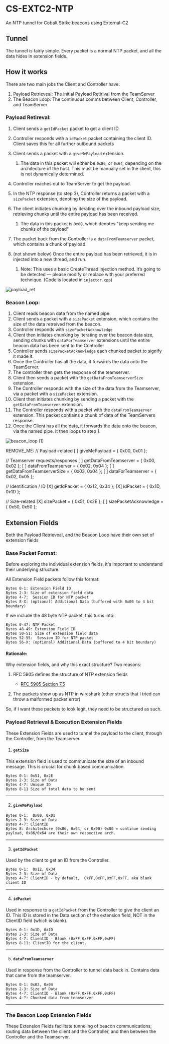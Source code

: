 # CS-EXTC2-NTP

An NTP tunnel for Cobalt Strike beacons using External-C2

## Tunnel

The tunnel is fairly simple. Every packet is a normal NTP packet, and all the data hides in extension fields. 


## How it works

There are two main jobs the Client and Controller have:

1. Payload Retrieveal: The initial Payload Retirival from the TeamServer
2. The Beacon Loop: The continuous comms between Client, Controller, and TeamServer

### Payload Retireval:

1. Client sends a `getIdPacket` packet to get a client ID
2. Controller responds with a `idPacket` packet containing the client ID. Client saves this for all further outbound packets
3. Client sends a packet with a `giveMePayload` extension.
   1. The data in this packet will either be `0x86`, or `0x64`, depending on the architecture of the host. This must be manually set in the client, this is not dynamically determined.
4. Controller reaches out to TeamServer to get the payload. 
5. In the NTP response (to step 3), Controller returns a packet with a `sizePacket` extension, denoting the size of the payload.
6. The client initiates chunking by iterating over the inbound payload size, retrieving chunks until the entire payload has been received.
   1. The data in this packet is `0x00`, which denotes "keep sending me chunks of the payload"
7. The packet back from the Controller is a `dataFromTeamserver` packet, which contains a chunk of payload.

8. (not shown below) Once the entire payload has been retrieved, it is in injected into a new thread, and run.
   1. Note: This uses a basic CreateThread injection method. It’s going to be detected — please modify or replace with your preferred technique. (Code is located in `injector.cpp`)

![payload_ret](https://github.com/user-attachments/assets/bddaa1f3-b0c1-4a12-baa2-120e22dd5459)


### Beacon Loop:

1. Client reads beacon data from the named pipe. 
2. Client sends a packet with a `sizePacket` extension, which contains the size of the data retreived from the beacon.
3. Controller responds with `sizePacketAcknowledge`
4. Client then initiates chunking by iterating over the beacon data size, sending chunks with `dataForTeamserver` extensions until the entire beacon data has been sent to the Controller
5. Controller sends `sizePacketAcknowledge` each chunked packet to signify it made it.
6. Once the Controller has all the data, it forwards the data onto the TeamServer. 
7. The controller then gets the response of the teamserver.
8. Client then sends a packet with the `getDataFromTeamserverSize` extension. 
9. The Controller responds with the size of the data from the Teamserver, via a packet with a `sizePacket` extension.
10. Client then initiates chunking by sending a packet with the `getDataFromTeamserver` extension. 
11. The Controller responds with a packet with the `dataFromTeamserver` extension. This packet contiains a chunk of data of the TeamServers response.
12. Once the Client has all the data, it forwards the data onto the beacon, via the named pipe. It then loops to step 1.

![beacon_loop (1)](https://github.com/user-attachments/assets/943eade2-9bbd-458c-a9a0-96ad4ddc319c)





REMOVE_ME:
// Payload-related
[ ] giveMePayload = { 0x00, 0x01 };

// Teamserver requests/responses
[ ] getDataFromTeamserver = { 0x00, 0x02 };
[ ] dataFromTeamserver = { 0x02, 0x04 };
[ ] getDataFromTeamserverSize = { 0x03, 0x04 };
[ ] dataForTeamserver = { 0x02, 0x05 };

// Identification / ID
[X] getIdPacket = { 0x12, 0x34 };
[X] idPacket = { 0x1D, 0x1D };

// Size-related
[X] sizePacket = { 0x51, 0x2E };
[ ] sizePacketAcknowledge = { 0x50, 0x50 };

## Extension Fields

Both the Payload Retrieveal, and the Beacon Loop have their own set of extension fields

### Base Packet Format:

Before exploring the individual extension fields, it's important to understand their underlying structure.

All Extension Field packets follow this format:



```
Bytes 0-1: Extension Field ID
Bytes 2-3: Size of extension field data
Bytes 4-7:  Session ID for NTP packet
Bytes 8-X: (optional) Additional Data (buffered with 0x00 to 4 bit boundary)
```

If we include the 48 byte NTP packet, this turns into:

```
Bytes 0-47: NTP Packet
Bytes 48-49: Extension Field ID
Bytes 50-51: Size of extension field data
Bytes 52-55:  Session ID for NTP packet
Bytes 56-X: (optional) Additional Data (buffered to 4 bit boundary)
```

#### Rationale:

Why extension fields, and why this exact structure? Two reasons:

1. RFC 5905 defines the structure of NTP extension fields
   - [RFC 5905 Section 7.5](https://datatracker.ietf.org/doc/html/rfc5905#section-7.5)

2. The packets show up as NTP in wireshark (other structs that I tried can throw a malformed packet error)

So, if I want these packets to look legit, they need to be structured as such. 


### Payload Retrieval & Execution Extension Fields

These Extension Fields are used to tunnel the payload to the client, through the Controller, from the Teamserver.


1. #### `getSize`

This extension field is used to communicate the size of an inbound message. This is crucial for chunk based communication.

```
Bytes 0-1: 0x51, 0x2E
Bytes 2-3: Size of Data
Bytes 4-7: Unique ID
Bytes 8-11 Size of total data to be sent 
```
---

2. #### `giveMePayload`

```
Bytes 0-1:  0x00, 0x01
Bytes 2-3: Size of Data
Bytes 4-7: ClientID
Bytes 8: Architechure (0x86, 0x64, or 0x00) 0x00 = continue sending payload, 0x86/0x64 are their own respective arch.
``` 
---

3. #### `getIdPacket`

Used by the client to get an ID from the Controller.

```
Bytes 0-1:  0x12, 0x34
Bytes 2-3: Size of Data
Bytes 4-7: ClientID - by default,  0xFF,0xFF,0xFF,0xFF, aka blank client ID
``` 
---

4. #### `idPacket`

Used in response to a `getIdPacket` from the Controller to give the client an ID. This ID is stored in the Data section of the 
extension field, NOT in the ClientID field (which is blank).

```
Bytes 0-1: 0x1D, 0x1D
Bytes 2-3: Size of Data
Bytes 4-7: ClientID - Blank (0xFF,0xFF,0xFF,0xFF)
Bytes 8-11: ClientID for the client. 
``` 
---

5. #### `dataFromTeamserver`

Used in response from the Controller to tunnel data back in. Contains data that came from the teamserver.

```
Bytes 0-1: 0x02, 0x04
Bytes 2-3: Size of Data
Bytes 4-7: ClientID - Blank (0xFF,0xFF,0xFF,0xFF)
Bytes 4-?: Chunked data from teamserver
``` 
---

### The Beacon Loop Extension Fields

These Extension Fields facilitate tunneling of beacon communications, routing data between the client and the Controller, and then between the Controller and the Teamserver.
